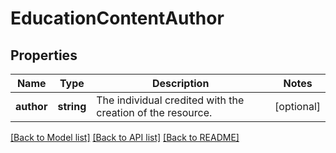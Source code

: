 # EducationContentAuthor

## Properties
Name | Type | Description | Notes
------------ | ------------- | ------------- | -------------
**author** | **string** | The individual credited with the creation of the resource. | [optional] 

[[Back to Model list]](../README.md#documentation-for-models) [[Back to API list]](../README.md#documentation-for-api-endpoints) [[Back to README]](../README.md)


